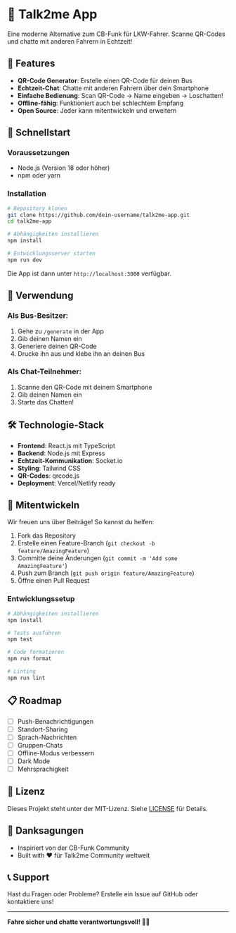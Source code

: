 # 🚛 Talk2me App

Eine moderne Alternative zum CB-Funk für LKW-Fahrer. Scanne QR-Codes und chatte mit anderen Fahrern in Echtzeit!

## 🎯 Features

- **QR-Code Generator**: Erstelle einen QR-Code für deinen Bus
- **Echtzeit-Chat**: Chatte mit anderen Fahrern über dein Smartphone
- **Einfache Bedienung**: Scan QR-Code → Name eingeben → Loschatten!
- **Offline-fähig**: Funktioniert auch bei schlechtem Empfang
- **Open Source**: Jeder kann mitentwickeln und erweitern

## 🚀 Schnellstart

### Voraussetzungen
- Node.js (Version 18 oder höher)
- npm oder yarn

### Installation

```bash
# Repository klonen
git clone https://github.com/dein-username/talk2me-app.git
cd talk2me-app

# Abhängigkeiten installieren
npm install

# Entwicklungsserver starten
npm run dev
```

Die App ist dann unter `http://localhost:3000` verfügbar.

## 📱 Verwendung

### Als Bus-Besitzer:
1. Gehe zu `/generate` in der App
2. Gib deinen Namen ein
3. Generiere deinen QR-Code
4. Drucke ihn aus und klebe ihn an deinen Bus

### Als Chat-Teilnehmer:
1. Scanne den QR-Code mit deinem Smartphone
2. Gib deinen Namen ein
3. Starte das Chatten!

## 🛠️ Technologie-Stack

- **Frontend**: React.js mit TypeScript
- **Backend**: Node.js mit Express
- **Echtzeit-Kommunikation**: Socket.io
- **Styling**: Tailwind CSS
- **QR-Codes**: qrcode.js
- **Deployment**: Vercel/Netlify ready

## 🤝 Mitentwickeln

Wir freuen uns über Beiträge! So kannst du helfen:

1. Fork das Repository
2. Erstelle einen Feature-Branch (`git checkout -b feature/AmazingFeature`)
3. Committe deine Änderungen (`git commit -m 'Add some AmazingFeature'`)
4. Push zum Branch (`git push origin feature/AmazingFeature`)
5. Öffne einen Pull Request

### Entwicklungssetup

```bash
# Abhängigkeiten installieren
npm install

# Tests ausführen
npm test

# Code formatieren
npm run format

# Linting
npm run lint
```

## 📋 Roadmap

- [ ] Push-Benachrichtigungen
- [ ] Standort-Sharing
- [ ] Sprach-Nachrichten
- [ ] Gruppen-Chats
- [ ] Offline-Modus verbessern
- [ ] Dark Mode
- [ ] Mehrsprachigkeit

## 📄 Lizenz

Dieses Projekt steht unter der MIT-Lizenz. Siehe [LICENSE](LICENSE) für Details.

## 🙏 Danksagungen

- Inspiriert von der CB-Funk Community
- Built with ❤️ für Talk2me Community weltweit

## 📞 Support

Hast du Fragen oder Probleme? Erstelle ein Issue auf GitHub oder kontaktiere uns!

---

**Fahre sicher und chatte verantwortungsvoll! 🚛💬** 